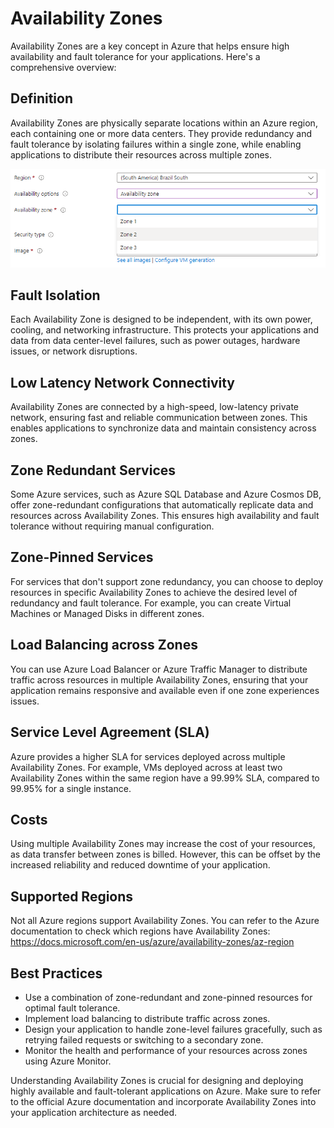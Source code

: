 # Availability Zones

Availability Zones are a key concept in Azure that helps ensure high availability and fault tolerance for your applications. Here's a comprehensive overview:

## Definition

Availability Zones are physically separate locations within an Azure region, each containing one or more data centers. They provide redundancy and fault tolerance by isolating failures within a single zone, while enabling applications to distribute their resources across multiple zones.

![](../Assets/availability-zone.png)

## Fault Isolation

Each Availability Zone is designed to be independent, with its own power, cooling, and networking infrastructure. This protects your applications and data from data center-level failures, such as power outages, hardware issues, or network disruptions.

## Low Latency Network Connectivity

Availability Zones are connected by a high-speed, low-latency private network, ensuring fast and reliable communication between zones. This enables applications to synchronize data and maintain consistency across zones.

## Zone Redundant Services

Some Azure services, such as Azure SQL Database and Azure Cosmos DB, offer zone-redundant configurations that automatically replicate data and resources across Availability Zones. This ensures high availability and fault tolerance without requiring manual configuration.

## Zone-Pinned Services

For services that don't support zone redundancy, you can choose to deploy resources in specific Availability Zones to achieve the desired level of redundancy and fault tolerance. For example, you can create Virtual Machines or Managed Disks in different zones.

## Load Balancing across Zones

You can use Azure Load Balancer or Azure Traffic Manager to distribute traffic across resources in multiple Availability Zones, ensuring that your application remains responsive and available even if one zone experiences issues.

## Service Level Agreement (SLA)

Azure provides a higher SLA for services deployed across multiple Availability Zones. For example, VMs deployed across at least two Availability Zones within the same region have a 99.99% SLA, compared to 99.95% for a single instance.

## Costs

Using multiple Availability Zones may increase the cost of your resources, as data transfer between zones is billed. However, this can be offset by the increased reliability and reduced downtime of your application.

## Supported Regions

Not all Azure regions support Availability Zones. You can refer to the Azure documentation to check which regions have Availability Zones: https://docs.microsoft.com/en-us/azure/availability-zones/az-region

## Best Practices

- Use a combination of zone-redundant and zone-pinned resources for optimal fault tolerance.
- Implement load balancing to distribute traffic across zones.
- Design your application to handle zone-level failures gracefully, such as retrying failed requests or switching to a secondary zone.
- Monitor the health and performance of your resources across zones using Azure Monitor.

Understanding Availability Zones is crucial for designing and deploying highly available and fault-tolerant applications on Azure. Make sure to refer to the official Azure documentation and incorporate Availability Zones into your application architecture as needed.